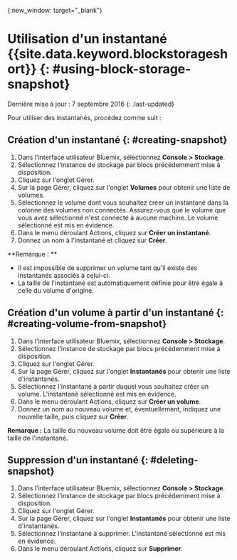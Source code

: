 {:new_window: target="_blank"} 


# Utilisation d'un instantané {{site.data.keyword.blockstorageshort}} {: #using-block-storage-snapshot} 
Dernière mise à jour : 7 septembre 2016
{: .last-updated}

Pour utiliser des instantanés, procédez comme suit :

## Création d'un instantané {: #creating-snapshot} 

1.  Dans l'interface utilisateur Bluemix, sélectionnez **Console > Stockage**.
2.  Sélectionnez l'instance de stockage par blocs précédemment mise à disposition. 
3.	Cliquez sur l'onglet Gérer. 
4.	Sur la page Gérer, cliquez sur l'onglet **Volumes** pour obtenir une liste de volumes. 
5.	Sélectionnez le volume dont vous souhaitez créer un instantané dans la colonne des volumes non connectés. Assurez-vous que le volume que vous avez sélectionné n'est connecté à aucune machine. Le volume sélectionné est mis en évidence. 
6.	Dans le menu déroulant Actions, cliquez sur **Créer un instantané**.
7.	Donnez un nom à l'instantané et cliquez sur **Créer**.

**Remarque : ** 

* Il est impossible de supprimer un volume tant qu'il existe des instantanés associés à celui-ci. 
* La taille de l'instantané est automatiquement définie pour être égale à celle du volume d'origine. 

## Création d'un volume à partir d'un instantané {: #creating-volume-from-snapshot}

1.  Dans l'interface utilisateur Bluemix, sélectionnez **Console > Stockage**.
2.  Sélectionnez l'instance de stockage par blocs précédemment mise à disposition. 
3.	Cliquez sur l'onglet Gérer. 
4.	Sur la page Gérer, cliquez sur l'onglet **Instantanés** pour obtenir une liste d'instantanés. 
5.	Sélectionnez l'instantané à partir duquel vous souhaitez créer un volume. L'instantané sélectionné est mis en évidence.
6.	Dans le menu déroulant Actions, cliquez sur **Créer un volume**.
7.	Donnez un nom au nouveau volume et, éventuellement, indiquez une nouvelle taille, puis cliquez sur **Créer**. 

**Remarque :** La taille du nouveau volume doit être égale ou supérieure à la taille de l'instantané. 

## Suppression d'un instantané {: #deleting-snapshot}

1.  Dans l'interface utilisateur Bluemix, sélectionnez **Console > Stockage**.
2.  Sélectionnez l'instance de stockage par blocs précédemment mise à disposition. 
3.	Cliquez sur l'onglet Gérer. 
4.	Sur la page Gérer, cliquez sur l'onglet **Instantanés** pour obtenir une liste d'instantanés. 
5.	Sélectionnez l'instantané à supprimer. L'instantané sélectionné est mis en évidence.
6.	Dans le menu déroulant Actions, cliquez sur **Supprimer**. 



